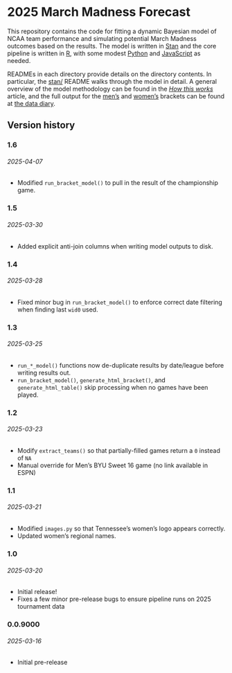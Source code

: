 
# 2025 March Madness Forecast

This repository contains the code for fitting a dynamic Bayesian model
of NCAA team performance and simulating potential March Madness outcomes
based on the results. The model is written in
[Stan](https://mc-stan.org/) and the core pipeline is written in
[R](https://www.r-project.org/), with some modest
[Python](https://www.python.org/) and
[JavaScript](https://www.javascript.com/) as needed.

READMEs in each directory provide details on the directory contents. In
particular, the [stan/](stan/) README walks through the model in detail.
A general overview of the model methodology can be found in the [*How
this
works*](https://www.thedatadiary.net/posts/2025-03-16-march-madness/)
article, and the full output for the
[men’s](https://www.thedatadiary.net/projects/2025-march-madness/mens)
and
[women’s](https://www.thedatadiary.net/projects/2025-march-madness/womens)
brackets can be found at [the data
diary](https://www.thedatadiary.net/).

## Version history

### 1.6

###### 2025-04-07

- Modified `run_bracket_model()` to pull in the result of the
  championship game.

### 1.5

###### 2025-03-30

- Added explicit anti-join columns when writing model outputs to disk.

### 1.4

###### 2025-03-28

- Fixed minor bug in `run_bracket_model()` to enforce correct date
  filtering when finding last `wid0` used.

### 1.3

###### 2025-03-25

- `run_*_model()` functions now de-duplicate results by date/league
  before writing results out.
- `run_bracket_model()`, `generate_html_bracket()`, and
  `generate_html_table()` skip processing when no games have been
  played.

### 1.2

###### 2025-03-23

- Modify `extract_teams()` so that partially-filled games return a `0`
  instead of `NA`
- Manual override for Men’s BYU Sweet 16 game (no link available in
  ESPN)

### 1.1

###### 2025-03-21

- Modified `images.py` so that Tennessee’s women’s logo appears
  correctly.
- Updated women’s regional names.

### 1.0

###### 2025-03-20

- Initial release!
- Fixes a few minor pre-release bugs to ensure pipeline runs on 2025
  tournament data

### 0.0.9000

###### 2025-03-16

- Initial pre-release
